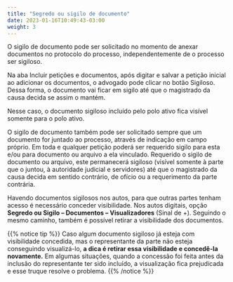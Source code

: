 ```yaml
---
title: "Segredo ou sigilo de documento"
date: 2023-01-16T10:49:43-03:00
weight: 3
---
```

O sigilo de documento pode ser solicitado no momento de anexar documentos no protocolo do processo, independentemente de o processo ser sigiloso.

Na aba Incluir petições e documentos, após digitar e salvar a petição inicial ao adicionar os documentos, o advogado pode clicar no botão Sigiloso. Dessa forma, o documento vai ficar em sigilo até que o magistrado da causa decida se assim o mantém.

Nesse caso, o documento sigiloso incluído pelo polo ativo fica visível somente para o polo ativo.

O sigilo de documento também pode ser solicitado sempre que um documento for juntado ao processo, através de indicação em campo próprio. Em toda e qualquer petição poderá ser requerido sigilo para esta e/ou para documento ou arquivo a ela vinculado. Requerido o sigilo de documento ou arquivo, este permanecerá sigiloso (visível somente à parte que o juntou, à autoridade judicial e servidores) até que o magistrado da causa decida em sentido contrário, de ofício ou a requerimento da parte contrária.

Havendo documentos sigilosos nos autos, para que outras partes tenham acesso é necessário conceder visibilidade. Nos autos digitais, opção **Segredo ou Sigilo – Documentos – Visualizadores** (Sinal de +). Seguindo o mesmo caminho, também é possível retirar a visibilidade dos documentos. 

{{% notice tip %}}
Caso algum documento sigiloso já esteja com visibilidade concedida, mas o representante da parte não esteja conseguindo visualizá-lo, **a dica é retirar essa visibilidade e concedê-la novamente.** Em algumas situações, quando a concessão foi feita antes da inclusão do representante ter sido incluído, a visualização fica prejudicada e esse truque resolve o problema.
{{% /notice %}}
